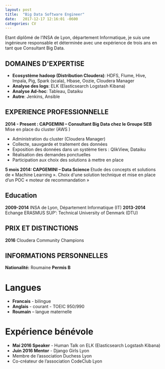 ```yaml
---
layout: post
title:  "Big Data Software Engineer"
date:   2017-12-17 12:16:01 -0600
categories: CV
---
```


Etant diplômé de l’INSA de Lyon, département Informatique, je suis une ingénieure responsable et déterminée avec une expérience de trois ans en tant que Consultant Big Data. 

## DOMAINES D'EXPERTISE
- __Ecosystème hadoop (Distribution Cloudera)__: HDFS, Flume, Hive, Impala, Pig, Spark (scala), Hbase, Oozie, Cloudera Manager
- __Analyse des logs__: ELK (Elasticsearch Logstash Kibana)
- __Analyse Ad-hoc__: Tableau, Dataiku
- __Autre__: Jenkins, Ansible


## EXPERIENCE PROFESSIONNELLE

__2014 - Present : CAPGEMINI – Consultant Big Data chez le Groupe SEB__
Mise en place du cluster (AWS )
-	 Administration du cluster (Cloudera Manager)
-	 Collecte, sauvgarde et traitement des données 
-	 Exposition des données dans un système tiers : QlikView, Dataiku
-	 Réalisation des demandes ponctuelles
-	 Participation aux choix des solutions à mettre en place

__5 mois 2014: CAPGEMINI – Data Science__
Etude des concepts et solutions de « Machine Learning ». Choix d'une solution technique et mise en place d’un POC « moteur de recommandation »


## Education
__2009-2014__	INSA de Lyon, Département Informatique (IT)
__2013-2014__	   Echange ERASMUS SUP’: Technical University of Denmark (DTU)

## PRIX ET DISTINCTIONS
__2016__		   Cloudera Community Champions

## INFORMATIONS PERSONNELLES
__Nationalité:__ Roumaine
__Permis B__

# Langues
-	__Francais__ - bilingue
-	__Anglais__ - courant - TOEIC 950/990
-	__Roumain__ – langue maternelle

# Expérience bénévole
- __Mai 2016 Speaker__  - Human Talk on ELK (Elasticsearch Logstash Kibana)
-	__Juin 2016 Mentor__ - Django Girls Lyon
-	Membre de l’association Duchess Lyon
-	Co-créateur de l’association CodeClub Lyon

